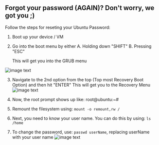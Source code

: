 Forgot your password (AGAIN)? Don't worry, we got you ;)
---
Follow the steps for reseting your Ubuntu Password:

1. Boot up your device / VM

2. Go into the boot menu by either
    A. Holding down "SHIFT"
    B. Pressing "ESC"

    This will get you into the GRUB menu
    
![image text](https://i.stack.imgur.com/MQv6f.png)

3. Navigate to the 2nd option from the top (Top most Recovery Boot Option) and then hit "ENTER"
    This will get you to the Recovery Menu
![image text](https://i.stack.imgur.com/RRKur.png)

4. Now, the root prompt shows up like: root@ubuntu:~#

5. Remount the filesystem using: ``` mount -o remount,rw / ```

6. Next, you need to know your user name. You can do this by using: ``` ls /home ```

7. To change the password, use: ``` passwd userName ```, replacing userName with your user name
![image text](https://cdn.sstatic.net/Sites/askubuntu/img/site-background-image.png?v=29bccd27864c)
